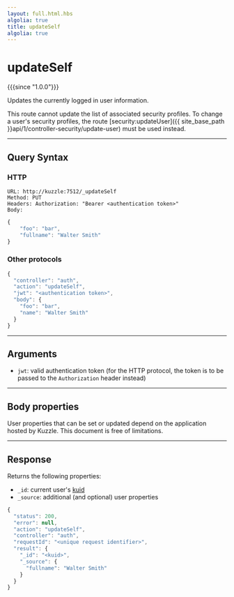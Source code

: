 ```yaml
---
layout: full.html.hbs
algolia: true
title: updateSelf
algolia: true
---
```


# updateSelf

{{{since "1.0.0"}}}

Updates the currently logged in user information.

This route cannot update the list of associated security profiles. To change a user's security profiles, the route [security:updateUser]({{ site_base_path }}api/1/controller-security/update-user) must be used instead.

---

## Query Syntax

### HTTP

```http
URL: http://kuzzle:7512/_updateSelf
Method: PUT  
Headers: Authorization: "Bearer <authentication token>"  
Body:
```

```js
{
    "foo": "bar",
    "fullname": "Walter Smith"
}
```

### Other protocols

```js
{
  "controller": "auth",
  "action": "updateSelf",
  "jwt": "<authentication token>",
  "body": {
    "foo": "bar",        
    "name": "Walter Smith"
  }
}
```

---

## Arguments

* `jwt`: valid authentication token (for the HTTP protocol, the token is to be passed to the `Authorization` header instead)

---

## Body properties

User properties that can be set or updated depend on the application hosted by Kuzzle. This document is free of limitations.

---

## Response

Returns the following properties:

* `_id`: current user's [kuid]({{site_base_path}}guide/1/essentials/user-authentication/#kuzzle-user-identifier-kuid)
* `_source`: additional (and optional) user properties

```js
{
  "status": 200,
  "error": null,
  "action": "updateSelf",
  "controller": "auth",
  "requestId": "<unique request identifier>",
  "result": {
    "_id": "<kuid>",
    "_source": {
      "fullname": "Walter Smith"
    }
  }
}
```
